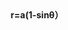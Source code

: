 

<div align="center">
  <strong>r=a(1-sinθ）</strong>
</div>

<br/>

<!-- <img src="./index/0110_0110_0110.jpg" alt="0110_0110_0110" /> -->
